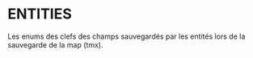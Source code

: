 # ENTITIES

Les enums des clefs des champs sauvegardés par les entités
lors de la sauvegarde de la map (tmx).